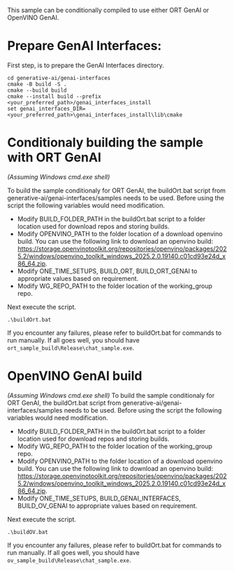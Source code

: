 This sample can be conditionally compiled to use either ORT GenAI or OpenVINO GenAI.

# Prepare GenAI Interfaces:

First step, is to prepare the GenAI Interfaces directory.
```
cd generative-ai/genai-interfaces
cmake -B build -S .
cmake --build build
cmake --install build --prefix <your_preferred_path>/genai_interfaces_install
set genai_interfaces_DIR=<your_preferred_path>\genai_interfaces_install\lib\cmake
```

# Conditionaly building the sample with ORT GenAI
*(Assuming Windows cmd.exe shell)*

To build the sample conditionaly for ORT GenAI, the buildOrt.bat script from generative-ai/genai-interfaces/samples needs to be used. Before using the script the following variables would need modification.
- Modify BUILD_FOLDER_PATH in the buildOrt.bat script to a folder location used for download repos and storing builds.
- Modify OPENVINO_PATH to the folder location of a download openvino build. You can use the following link to download an openvino build: https://storage.openvinotoolkit.org/repositories/openvino/packages/2025.2/windows/openvino_toolkit_windows_2025.2.0.19140.c01cd93e24d_x86_64.zip.
- Modify ONE_TIME_SETUPS, BUILD_ORT, BUILD_ORT_GENAI to appropriate values based on requirement.
- Modify WG_REPO_PATH to the folder location of the working_group repo.

Next execute the script.
```
.\buildOrt.bat
```

If you encounter any failures, please refer to buildOrt.bat for commands to run manually. If all goes well, you should have `ort_sample_build\Release\chat_sample.exe`.

# OpenVINO GenAI build
*(Assuming Windows cmd.exe shell)*
To build the sample conditionaly for ORT GenAI, the buildOrt.bat script from generative-ai/genai-interfaces/samples needs to be used. Before using the script the following variables would need modification.
- Modify BUILD_FOLDER_PATH in the buildOrt.bat script to a folder location used for download repos and storing builds.
- Modify WG_REPO_PATH to the folder location of the working_group repo.
- Modify OPENVINO_PATH to the folder location of a download openvino build. You can use the following link to download an openvino build: https://storage.openvinotoolkit.org/repositories/openvino/packages/2025.2/windows/openvino_toolkit_windows_2025.2.0.19140.c01cd93e24d_x86_64.zip.
- Modify ONE_TIME_SETUPS, BUILD_GENAI_INTERFACES, BUILD_OV_GENAI to appropriate values based on requirement.

Next execute the script.
```
.\buildOV.bat
```

If you encounter any failures, please refer to buildOrt.bat for commands to run manually. If all goes well, you should have `ov_sample_build\Release\chat_sample.exe`.
